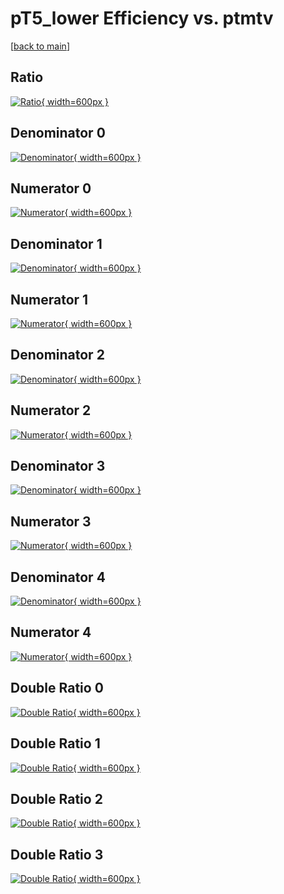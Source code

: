 # pT5_lower Efficiency vs. ptmtv

[[back to main](./)]



## Ratio

[![Ratio](../mtv/var/pT5_lower_vtr_0_0_eff_ptmtv.png){ width=600px }](../mtv/var/pT5_lower_vtr_0_0_eff_ptmtv.pdf)

## Denominator 0

[![Denominator](../mtv/den/pT5_lower_vtr_0_0_eff_ptmtv_den0.png){ width=600px }](../mtv/den/pT5_lower_vtr_0_0_eff_ptmtv_den0.pdf)

## Numerator 0

[![Numerator](../mtv/num/pT5_lower_vtr_0_0_eff_ptmtv_num0.png){ width=600px }](../mtv/num/pT5_lower_vtr_0_0_eff_ptmtv_num0.pdf)

## Denominator 1

[![Denominator](../mtv/den/pT5_lower_vtr_0_0_eff_ptmtv_den1.png){ width=600px }](../mtv/den/pT5_lower_vtr_0_0_eff_ptmtv_den1.pdf)

## Numerator 1

[![Numerator](../mtv/num/pT5_lower_vtr_0_0_eff_ptmtv_num1.png){ width=600px }](../mtv/num/pT5_lower_vtr_0_0_eff_ptmtv_num1.pdf)

## Denominator 2

[![Denominator](../mtv/den/pT5_lower_vtr_0_0_eff_ptmtv_den2.png){ width=600px }](../mtv/den/pT5_lower_vtr_0_0_eff_ptmtv_den2.pdf)

## Numerator 2

[![Numerator](../mtv/num/pT5_lower_vtr_0_0_eff_ptmtv_num2.png){ width=600px }](../mtv/num/pT5_lower_vtr_0_0_eff_ptmtv_num2.pdf)

## Denominator 3

[![Denominator](../mtv/den/pT5_lower_vtr_0_0_eff_ptmtv_den3.png){ width=600px }](../mtv/den/pT5_lower_vtr_0_0_eff_ptmtv_den3.pdf)

## Numerator 3

[![Numerator](../mtv/num/pT5_lower_vtr_0_0_eff_ptmtv_num3.png){ width=600px }](../mtv/num/pT5_lower_vtr_0_0_eff_ptmtv_num3.pdf)

## Denominator 4

[![Denominator](../mtv/den/pT5_lower_vtr_0_0_eff_ptmtv_den4.png){ width=600px }](../mtv/den/pT5_lower_vtr_0_0_eff_ptmtv_den4.pdf)

## Numerator 4

[![Numerator](../mtv/num/pT5_lower_vtr_0_0_eff_ptmtv_num4.png){ width=600px }](../mtv/num/pT5_lower_vtr_0_0_eff_ptmtv_num4.pdf)

## Double Ratio 0

[![Double Ratio](../mtv/ratio/pT5_lower_vtr_0_0_eff_ptmtv_ratio0.png){ width=600px }](../mtv/ratio/pT5_lower_vtr_0_0_eff_ptmtv_ratio0.pdf)

## Double Ratio 1

[![Double Ratio](../mtv/ratio/pT5_lower_vtr_0_0_eff_ptmtv_ratio1.png){ width=600px }](../mtv/ratio/pT5_lower_vtr_0_0_eff_ptmtv_ratio1.pdf)

## Double Ratio 2

[![Double Ratio](../mtv/ratio/pT5_lower_vtr_0_0_eff_ptmtv_ratio2.png){ width=600px }](../mtv/ratio/pT5_lower_vtr_0_0_eff_ptmtv_ratio2.pdf)

## Double Ratio 3

[![Double Ratio](../mtv/ratio/pT5_lower_vtr_0_0_eff_ptmtv_ratio3.png){ width=600px }](../mtv/ratio/pT5_lower_vtr_0_0_eff_ptmtv_ratio3.pdf)

